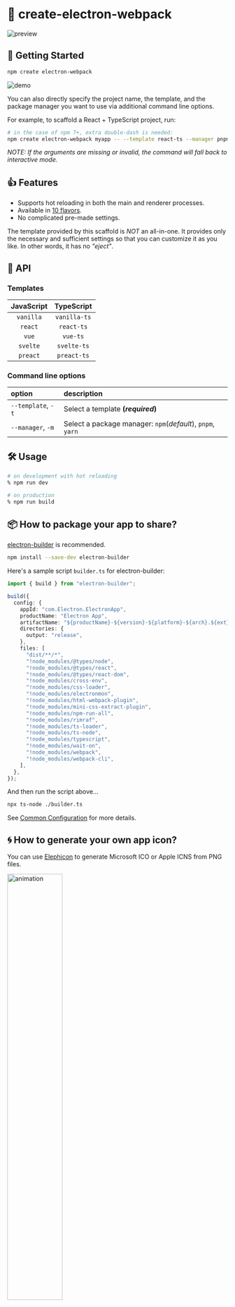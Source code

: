 # :flight_departure: create-electron-webpack

![preview](https://user-images.githubusercontent.com/52094761/222939566-6ae19d68-fa78-42ee-8a10-590c44fef71b.svg)

## :rocket: Getting Started

```sh
npm create electron-webpack
```

![demo](https://user-images.githubusercontent.com/52094761/235054397-982fe147-5377-4cf5-bf43-31e3f859511d.gif)

You can also directly specify the project name, the template, and the package manager you want to use via additional command line options.

For example, to scaffold a React + TypeScript project, run:

```sh
# in the case of npm 7+, extra double-dash is needed:
npm create electron-webpack myapp -- --template react-ts --manager pnpm
```

_NOTE: If the arguments are missing or invalid, the command will fall back to interactive mode._

## :thumbsup: Features

- Supports hot reloading in both the main and renderer processes.
- Available in [10 flavors](https://github.com/sprout2000/create-electron-webpack#templates).
- No complicated pre-made settings.

The template provided by this scaffold is _NOT_ an all-in-one. It provides only the necessary and sufficient settings so that you can customize it as you like. In other words, it has no _"eject"_.

## :green_book: API

### Templates

| JavaScript |  TypeScript  |
| :--------: | :----------: |
| `vanilla`  | `vanilla-ts` |
|  `react`   |  `react-ts`  |
|   `vue`    |   `vue-ts`   |
|  `svelte`  | `svelte-ts`  |
|  `preact`  | `preact-ts`  |

### Command line options

| option             | description                                                |
| :----------------- | :--------------------------------------------------------- |
| `--template`, `-t` | Select a template **(_required_)**                         |
| `--manager`, `-m`  | Select a package manager: `npm`(_default_), `pnpm`, `yarn` |

## :hammer_and_wrench: Usage

```sh
# on development with hot reloading
% npm run dev

# on production
% npm run build
```

## :package: How to package your app to share?

[electron-builder](https://www.electron.build/) is recommended.

```sh
npm install --save-dev electron-builder
```

Here's a sample script `builder.ts` for electron-builder:

```typescript
import { build } from "electron-builder";

build({
  config: {
    appId: "com.Electron.ElectronApp",
    productName: "Electron App",
    artifactName: "${productName}-${version}-${platform}-${arch}.${ext}",
    directories: {
      output: "release",
    },
    files: [
      "dist/**/*",
      "!node_modules/@types/node",
      "!node_modules/@types/react",
      "!node_modules/@types/react-dom",
      "!node_modules/cross-env",
      "!node_modules/css-loader",
      "!node_modules/electronmon",
      "!node_modules/html-webpack-plugin",
      "!node_modules/mini-css-extract-plugin",
      "!node_modules/npm-run-all",
      "!node_modules/rimraf",
      "!node_modules/ts-loader",
      "!node_modules/ts-node",
      "!node_modules/typescript",
      "!node_modules/wait-on",
      "!node_modules/webpack",
      "!node_modules/webpack-cli",
    ],
  },
});
```

And then run the script above...

```sh
npx ts-node ./builder.ts
```

See [Common Configuration](https://www.electron.build/configuration/configuration) for more details.

## :cyclone: How to generate your own app icon?

You can use [Elephicon](https://github.com/sprout2000/elephicon#readme) to generate Microsoft ICO or Apple ICNS from PNG files.

<img width="50%" alt="animation" src="https://user-images.githubusercontent.com/52094761/144979888-d796c672-ee0a-44cc-bfa2-abce6513d192.gif" />

And then, specify the path to the icon file to `conifig.platform.icon` in your `builder.(j|t)s`.

```js
require("electron-builder").build({
  config: {
    win: {
      icon: "assets/icon.ico",
    },
    mac: {
      icon: "assets/icon.icns",
    },
  },
});
```

## :art: How to use sass (`.scss`) in your project?

You will need to add [sass](https://www.npmjs.com/package/sass) and [sass-loader](https://www.npmjs.com/package/sass-loader):

```sh
npm install --save-dev sass sass-loader
```

And then, update your `webpack.config.(j|t)s`:

```javascript
  module: {
    rules: [
      {
        test: /\.s?css$/,
        use: [MiniCssExtractPlugin.loader, "css-loader", "sass-loader"],
      },
    ],
  },
```

## :copyright: Copyright

Copyright (c) 2022 sprout2000
